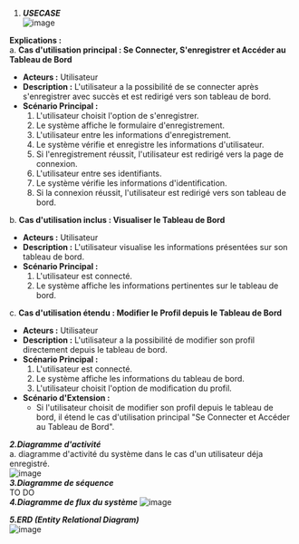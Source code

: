 1. ***USECASE***  
   ![image](https://github.com/yugmerabtene/ESIEA-FISE-WEB-2024/assets/3670077/69bf9c89-3642-4949-a0cd-19ddcde26f4e)  

**Explications :**  
a. **Cas d'utilisation principal : Se Connecter, S'enregistrer et Accéder au Tableau de Bord**
   - **Acteurs :** Utilisateur
   - **Description :** L'utilisateur a la possibilité de se connecter après s'enregistrer avec succès et est redirigé vers son tableau de bord.
   - **Scénario Principal :**
     1. L'utilisateur choisit l'option de s'enregistrer.
     2. Le système affiche le formulaire d'enregistrement.
     3. L'utilisateur entre les informations d'enregistrement.
     4. Le système vérifie et enregistre les informations d'utilisateur.
     5. Si l'enregistrement réussit, l'utilisateur est redirigé vers la page de connexion.
     6. L'utilisateur entre ses identifiants.
     7. Le système vérifie les informations d'identification.
     8. Si la connexion réussit, l'utilisateur est redirigé vers son tableau de bord.

b. **Cas d'utilisation inclus : Visualiser le Tableau de Bord**
   - **Acteurs :** Utilisateur
   - **Description :** L'utilisateur visualise les informations présentées sur son tableau de bord.
   - **Scénario Principal :**
     1. L'utilisateur est connecté.
     2. Le système affiche les informations pertinentes sur le tableau de bord.

c. **Cas d'utilisation étendu : Modifier le Profil depuis le Tableau de Bord**
   - **Acteurs :** Utilisateur
   - **Description :** L'utilisateur a la possibilité de modifier son profil directement depuis le tableau de bord.
   - **Scénario Principal :**
     1. L'utilisateur est connecté.
     2. Le système affiche les informations du tableau de bord.
     3. L'utilisateur choisit l'option de modification du profil.
   - **Scénario d'Extension :**
     - Si l'utilisateur choisit de modifier son profil depuis le tableau de bord, il étend le cas d'utilisation principal "Se Connecter et Accéder au Tableau de Bord".

***2.Diagramme d'activité***  
a. diagramme d'activité du système dans le cas d'un utilisateur déja enregistré.  
![image](https://github.com/yugmerabtene/ESIEA-FISE-WEB-2024/assets/3670077/4c00f24f-c965-4ba6-b8ce-1e048217707a)  
***3.Diagramme de séquence***  
TO DO    
***4.Diagramme de flux du système***
![image](https://github.com/yugmerabtene/ESIEA-FISE-WEB-2024/assets/3670077/bc2c4626-aafd-4bdb-b570-154f4ac6ec87)  
  
***5.ERD (Entity Relational Diagram)***  
![image](https://github.com/yugmerabtene/ESIEA-FISE-WEB-2024/assets/3670077/8f382a76-da86-4098-b9ac-d8a67662a633)







